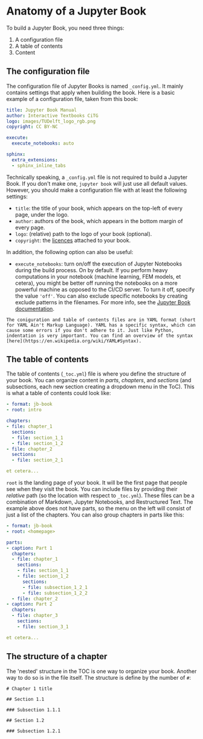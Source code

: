 # Anatomy of a Jupyter Book

To build a Jupyter Book, you need three things:

1. A configuration file
2. A table of contents
3. Content

## The configuration file
The configuration file of Jupyter Books is named `_config.yml`. It mainly contains settings that apply when building the book. Here is a basic example of a configuration file, taken from this book:

```yml
title: Jupyter Book Manual
author: Interactive Textbooks CiTG
logo: images/TUDelft_logo_rgb.png
copyright: CC BY-NC

execute:
  execute_notebooks: auto

sphinx:
  extra_extensions:
  - sphinx_inline_tabs
```

Technically speaking, a `_config.yml` file is not required to build a Jupyter Book. If you don't make one, `jupyter book` will just use all default values. However, you should make a configuration file with at least the following settings:

- `title`: the title of your book, which appears on the top-left of every page, under the logo.
- `author`: authors of the book, which appears in the bottom margin of every page.
- `logo`: (relative) path to the logo of your book (optional).
- `copyright`: the [licences](https://creativecommons.org/share-your-work/cclicenses/) attached to your book.

In addition, the following option can also be useful:

- `execute_notebooks`: turn on/off the execution of Jupyter Notebooks during the build process. On by default. If you perform heavy computations in your notebook (machine learning, FEM models, et cetera), you might be better off running the notebooks on a more powerful machine as opposed to the CI/CD server. To turn it off, specify the value `'off'`. You can also exclude specific notebooks by creating exclude patterns in the filenames. For more info, see the [Jupyter Book documentation](https://jupyterbook.org/en/stable/content/execute.html#exclude-files-from-execution).


```{warning}
The coniguration and table of contents files are in YAML format (short for YAML Ain't Markup Language). YAML has a specific syntax, which can cause some errors if you don't adhere to it. Just like Python, indentation is very important. You can find an overview of the syntax [here](https://en.wikipedia.org/wiki/YAML#Syntax).
```

## The table of contents

The table of contents (`_toc.yml`) file is where you define the structure of your book. You can organize content in *parts*, *chapters*, and *sections* (and subsections, each new section creating a dropdown menu in the ToC). This is what a table of contents could look like:

```yml
- format: jb-book
- root: intro

chapters:
- file: chapter_1
  sections:
  - file: section_1_1
  - file: section_1_2
- file: chapter_2
  sections:
  - file: section_2_1

et cetera...
```

`root` is the landing page of your book. It will be the first page that people see when they visit the book. You can include files by providing their *relative* path (so the location with respect to `_toc.yml`). These files can be a combination of Markdown, Jupyter Notebooks, and Restructured Text. The example above does not have parts, so the menu on the left will consist of just a list of the chapters. You can also group chapters in parts like this:

```yml
- format: jb-book
- root: <homepage>

parts:
- caption: Part 1
  chapters:
  - file: chapter_1
    sections:
    - file: section_1_1
    - file: section_1_2
      sections:
      - file: subsection_1_2_1
      - file: subsection_1_2_2
  - file: chapter_2
- caption: Part 2
  chapters:
  - file: chapter_3
    sections:
    - file: section_3_1

et cetera...
```

## The structure of a chapter
The 'nested' structure in the TOC is one way to organize your book. Another way to do so is in the file itself. The structure is define by the number of `#`:

```
# Chapter 1 title

## Section 1.1 

### Subsection 1.1.1 

## Section 1.2 

### Subsection 1.2.1
```
